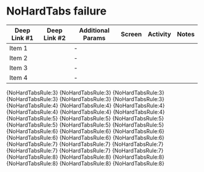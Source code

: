 # NoHardTabs failure

| Deep Link #1                  	| Deep Link #2                                  	| Additional Params 	| Screen 	| Activity 	| Notes 	|
|-------------------------------	|-----------------------------------------------	|-------------------	|--------	|----------	|-------	|
| Item 1                        	|                                               	|           -        	|        	|          	|       	|
| Item 2                          	|                                               	|           -        	|        	|          	|       	|
| Item 3                        	|                                               	|           -        	|        	|          	|       	|
| Item 4                        	|                                               	|           -        	|        	|          	|       	|

{NoHardTabsRule:3} {NoHardTabsRule:3} {NoHardTabsRule:3}
{NoHardTabsRule:3} {NoHardTabsRule:3} {NoHardTabsRule:3}
{NoHardTabsRule:4} {NoHardTabsRule:4} {NoHardTabsRule:4}
{NoHardTabsRule:4} {NoHardTabsRule:4} {NoHardTabsRule:4}
{NoHardTabsRule:5} {NoHardTabsRule:5} {NoHardTabsRule:5}
{NoHardTabsRule:5} {NoHardTabsRule:5} {NoHardTabsRule:5}
{NoHardTabsRule:6} {NoHardTabsRule:6} {NoHardTabsRule:6}
{NoHardTabsRule:6} {NoHardTabsRule:6} {NoHardTabsRule:6}
{NoHardTabsRule:7} {NoHardTabsRule:7} {NoHardTabsRule:7}
{NoHardTabsRule:7} {NoHardTabsRule:7} {NoHardTabsRule:7}
{NoHardTabsRule:8} {NoHardTabsRule:8} {NoHardTabsRule:8}
{NoHardTabsRule:8} {NoHardTabsRule:8} {NoHardTabsRule:8}
